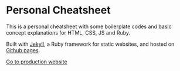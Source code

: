 # Personal Cheatsheet

This is a personal cheatsheet with some boilerplate codes and basic concept explanations for HTML, CSS, JS and Ruby.

Built with [Jekyll](https://jekyllrb.com/), a Ruby framework for static websites, and hosted on [Github pages](https://pages.github.com/).

[Go to production website](https://renodor.github.io/cheatsheet/html/)